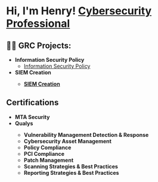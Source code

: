 <h1>Hi, I'm Henry! <a href="https://www.linkedin.com/in/henry-omehe-64114861/">Cybersecurity Professional</a>
<h2>👨‍💻 GRC Projects:</h2>

- <b>Information Security Policy</b>
  - [Information Security Policy](https://github.com/HenryO934/Information-Security-Policy)
- <b>SIEM Creation
  - [SIEM Creation](https://github.com/HenryO934/SIEM-Creation)



<h2> Certifications </h2>

- <b>MTA Security
- <b>Qualys
  - Vulnerability Management Detection & Response
  - Cybersecurity Asset Management
  - Policy Compliance
  - PCI Compliance
  - Patch Management
  - Scanning Strategies & Best Practices
  - Reporting Strategies & Best Practices



<!--
**joshmadakor1/joshmadakor1** is a ✨ _special_ ✨ repository because its `README.md` (this file) appears on your GitHub profile.

Here are some ideas to get you started:

- 🔭 I’m currently working on ...
- 🌱 I’m currently learning ...
- 👯 I’m looking to collaborate on ...
- 🤔 I’m looking for help with ...
- 💬 Ask me about ...
- 📫 How to reach me: ...
- 😄 Pronouns: ...
- ⚡ Fun fact: ...
-->

